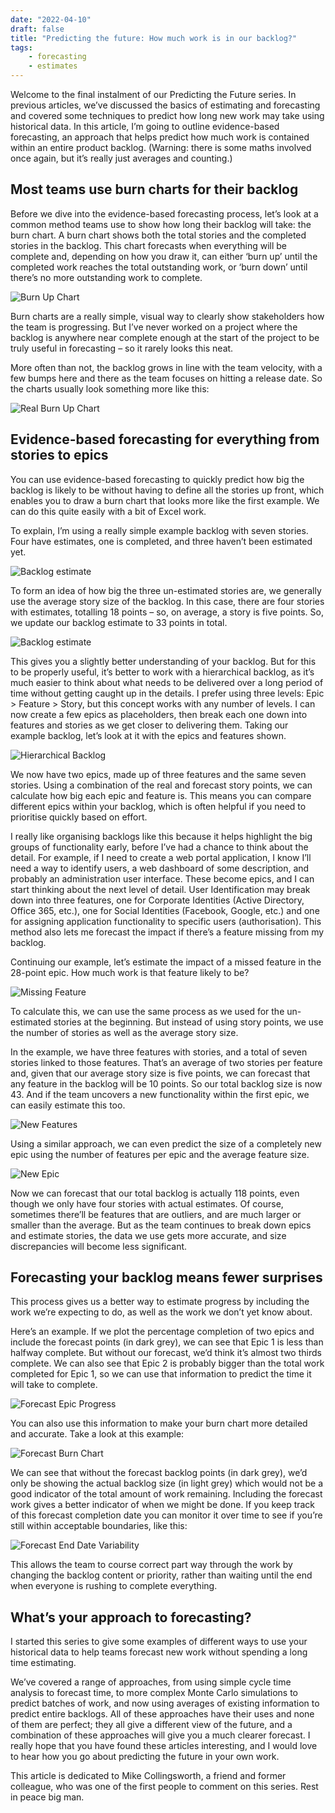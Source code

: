 ```yaml
---
date: "2022-04-10"
draft: false
title: "Predicting the future: How much work is in our backlog?"
tags: 
    - forecasting
    - estimates
---
```


Welcome to the final instalment of our Predicting the Future series. In previous articles, we’ve discussed the basics of estimating and forecasting and covered some techniques to predict how long new work may take using historical data. In this article, I’m going to outline evidence-based forecasting, an approach that helps predict how much work is contained within an entire product backlog. (Warning: there is some maths involved once again, but it’s really just averages and counting.)

## Most teams use burn charts for their backlog

Before we dive into the evidence-based forecasting process, let’s look at a common method teams use to show how long their backlog will take: the burn chart. A burn chart shows both the total stories and the completed stories in the backlog. This chart forecasts when everything will be complete and, depending on how you draw it, can either ‘burn up’ until the completed work reaches the total outstanding work, or ‘burn down’ until there’s no more outstanding work to complete.

![Burn Up Chart](/images/burnup-chart.png)

Burn charts are a really simple, visual way to clearly show stakeholders how the team is progressing. But I’ve never worked on a project where the backlog is anywhere near complete enough at the start of the project to be truly useful in forecasting – so it rarely looks this neat.

More often than not, the backlog grows in line with the team velocity, with a few bumps here and there as the team focuses on hitting a release date. So the charts usually look something more like this:

![Real Burn Up Chart](/images/real-burnup-chart.png)

## Evidence-based forecasting for everything from stories to epics

You can use evidence-based forecasting to quickly predict how big the backlog is likely to be without having to define all the stories up front, which enables you to draw a burn chart that looks more like the first example. We can do this quite easily with a bit of Excel work.

To explain, I’m using a really simple example backlog with seven stories. Four have estimates, one is completed, and three haven’t been estimated yet.

![Backlog estimate](/images/estimated-backlog.png)

To form an idea of how big the three un-estimated stories are, we generally use the average story size of the backlog. In this case, there are four stories with estimates, totalling 18 points – so, on average, a story is five points. So, we update our backlog estimate to 33 points in total.

![Backlog estimate](/images/forecast-backlog.png)

This gives you a slightly better understanding of your backlog. But for this to be properly useful, it’s better to work with a hierarchical backlog, as it’s much easier to think about what needs to be delivered over a long period of time without getting caught up in the details. I prefer using three levels: Epic > Feature > Story, but this concept works with any number of levels. I can now create a few epics as placeholders, then break each one down into features and stories as we get closer to delivering them.
Taking our example backlog, let’s look at it with the epics and features shown.

![Hierarchical Backlog](/images/hierarchical-backlog.png)

We now have two epics, made up of three features and the same seven stories. Using a combination of the real and forecast story points, we can calculate how big each epic and feature is. This means you can compare different epics within your backlog, which is often helpful if you need to prioritise quickly based on effort.

I really like organising backlogs like this because it helps highlight the big groups of functionality early, before I’ve had a chance to think about the detail. For example, if I need to create a web portal application, I know I’ll need a way to identify users, a web dashboard of some description, and probably an administration user interface. These become epics, and I can start thinking about the next level of detail. User Identification may break down into three features, one for Corporate Identities (Active Directory, Office 365, etc.), one for Social Identities (Facebook, Google, etc.) and one for assigning application functionality to specific users (authorisation). This method also lets me forecast the impact if there’s a feature missing from my backlog.

Continuing our example, let’s estimate the impact of a missed feature in the 28-point epic. How much work is that feature likely to be?

![Missing Feature](/images/missing-feature.png)

To calculate this, we can use the same process as we used for the un-estimated stories at the beginning. But instead of using story points, we use the number of stories as well as the average story size.

In the example, we have three features with stories, and a total of seven stories linked to those features. That’s an average of two stories per feature and, given that our average story size is five points, we can forecast that any feature in the backlog will be 10 points. So our total backlog size is now 43. And if the team uncovers a new functionality within the first epic, we can easily estimate this too.

![New Features](/images/new-features.png)

Using a similar approach, we can even predict the size of a completely new epic using the number of features per epic and the average feature size.

![New Epic](/images/new-epic.png)

Now we can forecast that our total backlog is actually 118 points, even though we only have four stories with actual estimates. Of course, sometimes there’ll be features that are outliers, and are much larger or smaller than the average. But as the team continues to break down epics and estimate stories, the data we use gets more accurate, and size discrepancies will become less significant.

## Forecasting your backlog means fewer surprises

This process gives us a better way to estimate progress by including the work we’re expecting to do, as well as the work we don’t yet know about.

Here’s an example. If we plot the percentage completion of two epics and include the forecast points (in dark grey), we can see that Epic 1 is less than halfway complete. But without our forecast, we’d think it’s almost two thirds complete. We can also see that Epic 2 is probably bigger than the total work completed for Epic 1, so we can use that information to predict the time it will take to complete.

![Forecast Epic Progress](/images/epic-progress.png)

You can also use this information to make your burn chart more detailed and accurate. Take a look at this example:

![Forecast Burn Chart](/images/forecast-burn-chart.png)

We can see that without the forecast backlog points (in dark grey), we’d only be showing the actual backlog size (in light grey) which would not be a good indicator of the total amount of work remaining. Including the forecast work gives a better indicator of when we might be done. If you keep track of this forecast completion date you can monitor it over time to see if you’re still within acceptable boundaries, like this:

![Forecast End Date Variability](/images/forecast-end-date-variability.png)

This allows the team to course correct part way through the work by changing the backlog content or priority, rather than waiting until the end when everyone is rushing to complete everything.

## What’s your approach to forecasting?

I started this series to give some examples of different ways to use your historical data to help teams forecast new work without spending a long time estimating.

We’ve covered a range of approaches, from using simple cycle time analysis to forecast time, to more complex Monte Carlo simulations to predict batches of work, and now using averages of existing information to predict entire backlogs. All of these approaches have their uses and none of them are perfect; they all give a different view of the future, and a combination of these approaches will give you a much clearer forecast. I really hope that you have found these articles interesting, and I would love to hear how you go about predicting the future in your own work.

This article is dedicated to Mike Collingsworth, a friend and former colleague, who was one of the first people to comment on this series. Rest in peace big man.